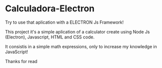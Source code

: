 # Calculadora-Electron


Try to use that aplication with a ELECTRON Js Framework!

This project it's a simple aplication of a calculator create using Node Js (Electron), Javascript, HTML and CSS code.

It consistis in a simple math expressions, only to increase my knowledge in JavaScript!

Thanks for read
